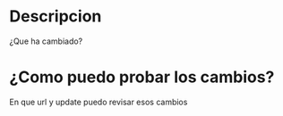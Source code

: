 # Descripcion
¿Que ha cambiado?

# ¿Como puedo probar los cambios?
En que url y update puedo revisar esos cambios
